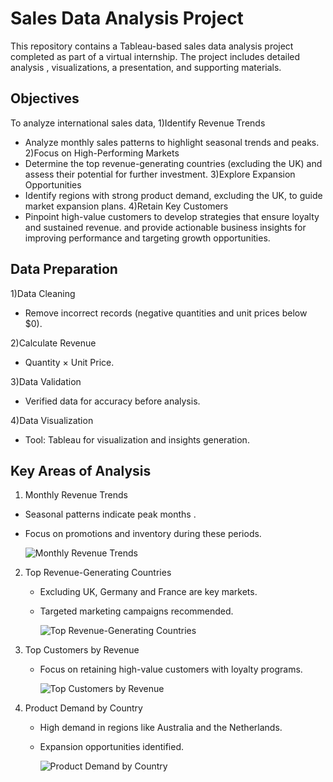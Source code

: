 # Sales Data Analysis Project 

This repository contains a Tableau-based sales data analysis project completed  as part of a virtual  internship. The project includes detailed analysis , visualizations, a presentation, and supporting materials.

## Objectives 

To analyze international sales data, 
1)Identify Revenue Trends
   - Analyze monthly sales patterns to highlight seasonal trends and peaks.
2)Focus on High-Performing Markets
   - Determine the top revenue-generating countries (excluding the UK) and assess their potential for further investment.
3)Explore Expansion Opportunities
  - Identify regions with strong product demand, excluding the UK, to guide market expansion plans.
4)Retain Key Customers
  - Pinpoint high-value customers to develop strategies that ensure loyalty and sustained revenue.
and provide actionable business insights for improving performance and targeting growth opportunities.


## Data Preparation

1)Data Cleaning 
  - Remove incorrect records (negative quantities and unit prices below $0).

2)Calculate Revenue
  - Quantity × Unit Price.

3)Data Validation
  - Verified data for accuracy before analysis.
 
4)Data Visualization
  - Tool: Tableau for visualization and insights generation.

## Key Areas of Analysis

1. Monthly Revenue Trends
  - Seasonal patterns indicate peak months . 
  - Focus on promotions and inventory during these periods.

    ![Monthly Revenue Trends](Images/a1.png)

2. Top Revenue-Generating Countries
   - Excluding UK, Germany and France are key markets.
   - Targeted marketing campaigns recommended.

     ![Top Revenue-Generating Countries](Images/a2.png)

3. Top Customers by Revenue
   - Focus on retaining high-value customers with loyalty programs.

       ![Top Customers by Revenue](Images/a3.png)

4. Product Demand by Country
   - High demand in regions like Australia and the Netherlands.
   - Expansion opportunities identified.

     ![Product Demand by Country](Images/a4.png)



